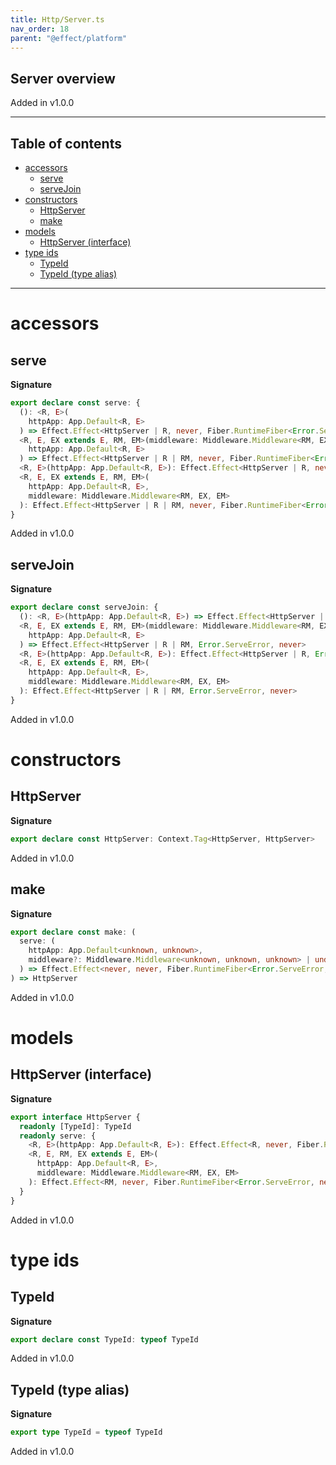 ```yaml
---
title: Http/Server.ts
nav_order: 18
parent: "@effect/platform"
---
```


## Server overview

Added in v1.0.0

---

<h2 class="text-delta">Table of contents</h2>

- [accessors](#accessors)
  - [serve](#serve)
  - [serveJoin](#servejoin)
- [constructors](#constructors)
  - [HttpServer](#httpserver)
  - [make](#make)
- [models](#models)
  - [HttpServer (interface)](#httpserver-interface)
- [type ids](#type-ids)
  - [TypeId](#typeid)
  - [TypeId (type alias)](#typeid-type-alias)

---

# accessors

## serve

**Signature**

```ts
export declare const serve: {
  (): <R, E>(
    httpApp: App.Default<R, E>
  ) => Effect.Effect<HttpServer | R, never, Fiber.RuntimeFiber<Error.ServeError, never>>
  <R, E, EX extends E, RM, EM>(middleware: Middleware.Middleware<RM, EX, EM>): (
    httpApp: App.Default<R, E>
  ) => Effect.Effect<HttpServer | R | RM, never, Fiber.RuntimeFiber<Error.ServeError, never>>
  <R, E>(httpApp: App.Default<R, E>): Effect.Effect<HttpServer | R, never, Fiber.RuntimeFiber<Error.ServeError, never>>
  <R, E, EX extends E, RM, EM>(
    httpApp: App.Default<R, E>,
    middleware: Middleware.Middleware<RM, EX, EM>
  ): Effect.Effect<HttpServer | R | RM, never, Fiber.RuntimeFiber<Error.ServeError, never>>
}
```

Added in v1.0.0

## serveJoin

**Signature**

```ts
export declare const serveJoin: {
  (): <R, E>(httpApp: App.Default<R, E>) => Effect.Effect<HttpServer | R, Error.ServeError, never>
  <R, E, EX extends E, RM, EM>(middleware: Middleware.Middleware<RM, EX, EM>): (
    httpApp: App.Default<R, E>
  ) => Effect.Effect<HttpServer | R | RM, Error.ServeError, never>
  <R, E>(httpApp: App.Default<R, E>): Effect.Effect<HttpServer | R, Error.ServeError, never>
  <R, E, EX extends E, RM, EM>(
    httpApp: App.Default<R, E>,
    middleware: Middleware.Middleware<RM, EX, EM>
  ): Effect.Effect<HttpServer | R | RM, Error.ServeError, never>
}
```

Added in v1.0.0

# constructors

## HttpServer

**Signature**

```ts
export declare const HttpServer: Context.Tag<HttpServer, HttpServer>
```

Added in v1.0.0

## make

**Signature**

```ts
export declare const make: (
  serve: (
    httpApp: App.Default<unknown, unknown>,
    middleware?: Middleware.Middleware<unknown, unknown, unknown> | undefined
  ) => Effect.Effect<never, never, Fiber.RuntimeFiber<Error.ServeError, never>>
) => HttpServer
```

Added in v1.0.0

# models

## HttpServer (interface)

**Signature**

```ts
export interface HttpServer {
  readonly [TypeId]: TypeId
  readonly serve: {
    <R, E>(httpApp: App.Default<R, E>): Effect.Effect<R, never, Fiber.RuntimeFiber<Error.ServeError, never>>
    <R, E, RM, EX extends E, EM>(
      httpApp: App.Default<R, E>,
      middleware: Middleware.Middleware<RM, EX, EM>
    ): Effect.Effect<RM, never, Fiber.RuntimeFiber<Error.ServeError, never>>
  }
}
```

Added in v1.0.0

# type ids

## TypeId

**Signature**

```ts
export declare const TypeId: typeof TypeId
```

Added in v1.0.0

## TypeId (type alias)

**Signature**

```ts
export type TypeId = typeof TypeId
```

Added in v1.0.0
